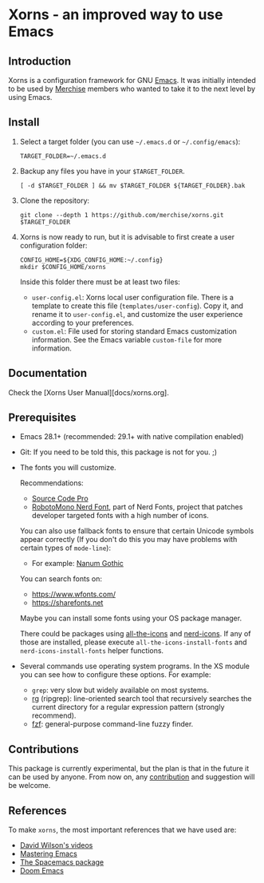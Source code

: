# Xorns - an improved way to use Emacs


## Introduction

Xorns is a configuration framework for GNU [Emacs].  It was initially intended
to be used by [Merchise] members who wanted to take it to the next level by
using Emacs.

[Emacs]: https://www.gnu.org/software/emacs/
[Merchise]: https://github.com/merchise#what-is-merchise


## Install

1. Select a target folder (you can use `~/.emacs.d` or `~/.config/emacs`):

   ```shell
   TARGET_FOLDER=~/.emacs.d
   ```

2. Backup any files you have in your `$TARGET_FOLDER`.

   ```shell
   [ -d $TARGET_FOLDER ] && mv $TARGET_FOLDER ${TARGET_FOLDER}.bak
   ```

3. Clone the repository:

   ```shell
   git clone --depth 1 https://github.com/merchise/xorns.git $TARGET_FOLDER
   ```

4. Xorns is now ready to run, but it is advisable to first create a user
   configuration folder:

   ```shell
   CONFIG_HOME=${XDG_CONFIG_HOME:~/.config}
   mkdir $CONFIG_HOME/xorns
   ```

   Inside this folder there must be at least two files:

   - `user-config.el`: Xorns local user configuration file.  There is a
      template to create this file (`templates/user-config`).  Copy it, and
      rename it to `user-config.el`, and customize the user experience
      according to your preferences.
   - `custom.el`: File used for storing standard Emacs customization
     information.  See the Emacs variable `custom-file` for more information.


## Documentation

Check the [Xorns User Manual][docs/xorns.org].


## Prerequisites

- Emacs 28.1+ (recommended: 29.1+ with native compilation enabled)

- Git: If you need to be told this, this package is not for you. ;)

- The fonts you will customize.

  Recommendations:
  - [Source Code Pro][]
  - [RobotoMono Nerd Font][], part of Nerd Fonts, project that patches
    developer targeted fonts with a high number of icons.

  You can also use fallback fonts to ensure that certain Unicode symbols
  appear correctly (If you don't do this you may have problems with certain
  types of `mode-line`):
  - For example: [Nanum Gothic][]

  You can search fonts on:
  - https://www.wfonts.com/
  - https://sharefonts.net

  Maybe you can install some fonts using your OS package manager.

  There could be packages using [all-the-icons][] and [nerd-icons][].  If any
  of those are installed, please execute `all-the-icons-install-fonts` and
  `nerd-icons-install-fonts` helper functions.

- Several commands use operating system programs.  In the XS module you can
  see how to configure these options.  For example:
  - `grep`: very slow but widely available on most systems.
  - [rg][] (ripgrep): line-oriented search tool that recursively searches the
    current directory for a regular expression pattern (strongly recommend).
  - [fzf][]: general-purpose command-line fuzzy finder.

[Source Code Pro]: https://adobe-fonts.github.io/source-code-pro/
[RobotoMono Nerd Font]: https://github.com/ryanoasis/nerd-fonts
[Nanum Gothic]: https://fonts.google.com/specimen/Nanum+Gothic
[rg]: https://github.com/BurntSushi/ripgrep
[fzf]: https://github.com/junegunn/fzf
[all-the-icons]: https://github.com/domtronn/all-the-icons.el
[nerd-icons]: https://github.com/rainstormstudio/nerd-icons.el


## Contributions

This package is currently experimental, but the plan is that in the future it
can be used by anyone.  From now on, any [contribution][] and suggestion will
be welcome.

[contribution]: https://docs.github.com/en/get-started/exploring-projects-on-github/contributing-to-a-project


## References

To make `xorns`, the most important references that we have used are:
- [David Wilson's videos](https://www.youtube.com/@SystemCrafters)
- [Mastering Emacs](https://www.masteringemacs.org)
- [The Spacemacs package](https://github.com/syl20bnr/spacemacs)
- [Doom Emacs](https://github.com/doomemacs/doomemacs)
